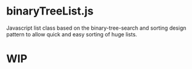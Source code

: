 binaryTreeList.js
=================

Javascript list class based on the binary-tree-search and sorting design pattern to allow quick and easy sorting of huge lists.

WIP
===
